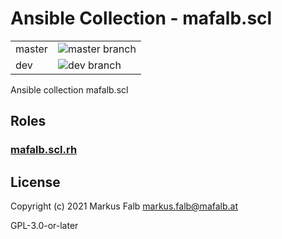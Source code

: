 # Ansible Collection - mafalb.scl

|||
|---|---|
|master|![master branch](https://github.com/mafalb/ansible-collection-scl/workflows/CI/badge.svg?branch=master)|
|dev|![dev branch](https://github.com/mafalb/ansible-collection-scl/workflows/CI/badge.svg?branch=dev)|

Ansible collection mafalb.scl

## Roles

### [mafalb.scl.rh](roles/rh/README.md)

## License

Copyright (c) 2021 Markus Falb <markus.falb@mafalb.at>

GPL-3.0-or-later
